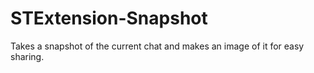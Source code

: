 # STExtension-Snapshot
Takes a snapshot of the current chat and makes an image of it for easy sharing.
